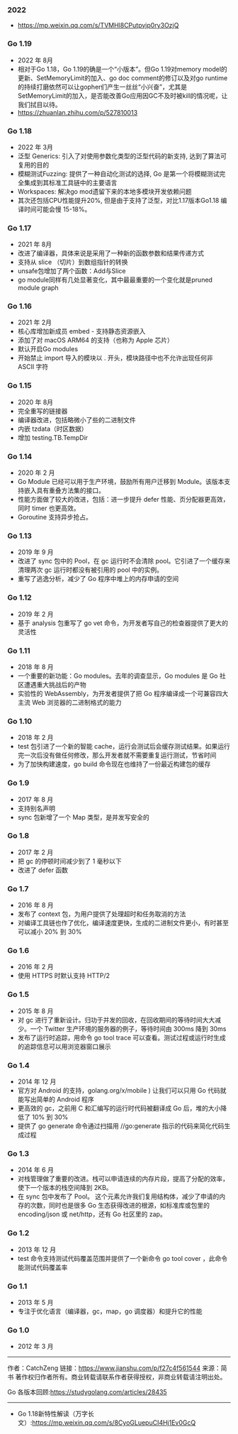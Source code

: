 
### 2022
+ https://mp.weixin.qq.com/s/TVMHl8CPutpvjp0ry3OzjQ

### Go 1.19
+ 2022 年 8月
+ 相对于Go 1.18，Go 1.19的确是一个“小版本”。但Go 1.19对memory model的更新、SetMemoryLimit的加入、go doc comment的修订以及对go runtime的持续打磨依然可以让gopher们产生一丝丝“小兴奋”，尤其是SetMemoryLimit的加入，是否能改善Go应用因GC不及时被kill的情况呢，让我们拭目以待。
+ https://zhuanlan.zhihu.com/p/527810013

### Go 1.18
+ 2022 年 3月
+ 泛型 Generics: 引入了对使用参数化类型的泛型代码的新支持, 达到了算法可复用的目的
+ 模糊测试Fuzzing: 提供了一种自动化测试的选择, Go 是第一个将模糊测试完全集成到其标准工具链中的主要语言
+ Workspaces: 解决go mod遗留下来的本地多模块开发依赖问题
+ 其次还包括CPU性能提升20%, 但是由于支持了泛型，对比1.17版本Go1.18 编译时间可能会慢 15-18%。

### Go 1.17
+ 2021 年 8月
+ 改进了编译器，具体来说是采用了一种新的函数参数和结果传递方式
+ 支持从 slice （切片）到数组指针的转换
+ unsafe包增加了两个函数：Add与Slice
+ go module同样有几处显著变化，其中最最重要的一个变化就是pruned module graph

### Go 1.16
+ 2021 年 2月
+ 核心库增加新成员 embed - 支持静态资源嵌入
+ 添加了对 macOS ARM64 的支持（也称为 Apple 芯片）
+ 默认开启Go modules
+ 开始禁止 import 导入的模块以 . 开头，模块路径中也不允许出现任何非 ASCII 字符

### Go 1.15
+ 2020 年 8月
+ 完全重写的链接器
+ 编译器改进，包括略微小了些的二进制文件
+ 内嵌 tzdata（时区数据）
+ 增加 testing.TB.TempDir


### Go 1.14
+ 2020 年 2 月
+ Go Module 已经可以用于生产环境，鼓励所有用户迁移到 Module。该版本支持嵌入具有重叠方法集的接口。
+ 性能方面做了较大的改进，包括：进一步提升 defer 性能、页分配器更高效，同时 timer 也更高效。
+ Goroutine 支持异步抢占。

### Go 1.13 
+ 2019 年 9 月
+ 改进了 sync 包中的 Pool，在 gc 运行时不会清除 pool。它引进了一个缓存来清理两次 gc 运行时都没有被引用的 pool 中的实例。
+ 重写了逃逸分析，减少了 Go 程序中堆上的内存申请的空间

### Go 1.12 
+ 2019 年 2 月
+ 基于 analysis 包重写了 go vet 命令，为开发者写自己的检查器提供了更大的灵活性

### Go 1.11
+ 2018 年 8 月
+ 一个重要的新功能：Go modules。去年的调查显示，Go modules 是 Go 社区遭遇重大挑战后的产物
+ 实验性的 WebAssembly，为开发者提供了把 Go 程序编译成一个可兼容四大主流 Web 浏览器的二进制格式的能力

### Go 1.10 
+ 2018 年 2 月
+ test 包引进了一个新的智能 cache，运行会测试后会缓存测试结果。如果运行完一次后没有做任何修改，那么开发者就不需要重复运行测试，节省时间
+ 为了加快构建速度，go build 命令现在也维持了一份最近构建包的缓存


### Go 1.9  
+ 2017 年 8 月
+ 支持别名声明
+ sync 包新增了一个 Map 类型，是并发写安全的

### Go 1.8
+ 2017 年 2 月
+ 把 gc 的停顿时间减少到了 1 毫秒以下
+ 改进了 defer 函数

### Go 1.7
+ 2016 年 8 月
+ 发布了 context 包，为用户提供了处理超时和任务取消的方法
+ 对编译工具链也作了优化，编译速度更快，生成的二进制文件更小，有时甚至可以减小 20% 到 30%

### Go 1.6
+ 2016 年 2 月
+ 使用 HTTPS 时默认支持 HTTP/2

### Go 1.5
+ 2015 年 8 月
+ 对 gc 进行了重新设计。归功于并发的回收，在回收期间的等待时间大大减少。一个 Twitter 生产环境的服务器的例子，等待时间由 300ms 降到 30ms
+ 发布了运行时追踪，用命令 go tool trace 可以查看。测试过程或运行时生成的追踪信息可以用浏览器窗口展示

### Go 1.4 
+ 2014 年 12 月
+ 官方对 Android 的支持，golang.org/x/mobile ) 让我们可以只用 Go 代码就能写出简单的 Android 程序
+ 更高效的 gc，之前用 C 和汇编写的运行时代码被翻译成 Go 后，堆的大小降低了 10% 到 30%
+ 提供了 go generate 命令通过扫描用 //go:generate 指示的代码来简化代码生成过程

### Go 1.3
+ 2014 年 6 月
+ 对栈管理做了重要的改进。栈可以申请连续的内存片段，提高了分配的效率，使下一个版本的栈空间降到 2KB。
+ 在 sync 包中发布了 Pool。 这个元素允许我们复用结构体，减少了申请的内存的次数，同时也是很多 Go 生态获得改进的根源，如标准库或包里的 encoding/json 或 net/http，还有 Go 社区里的 zap。

### Go 1.2
+ 2013 年 12 月
+ test 命令支持测试代码覆盖范围并提供了一个新命令 go tool cover ，此命令能测试代码覆盖率

### Go 1.1
+ 2013 年 5 月
+ 专注于优化语言（编译器，gc，map，go 调度器）和提升它的性能

### Go 1.0
+ 2012 年 3 月



----


作者：CatchZeng
链接：https://www.jianshu.com/p/f27c4f561544
来源：简书
著作权归作者所有。商业转载请联系作者获得授权，非商业转载请注明出处。

Go 各版本回顾:<https://studygolang.com/articles/28435>


--- 
+ Go 1.18新特性解读（万字长文）:<https://mp.weixin.qq.com/s/8CyoGLuepuCI4Hj1Ev0GcQ>
